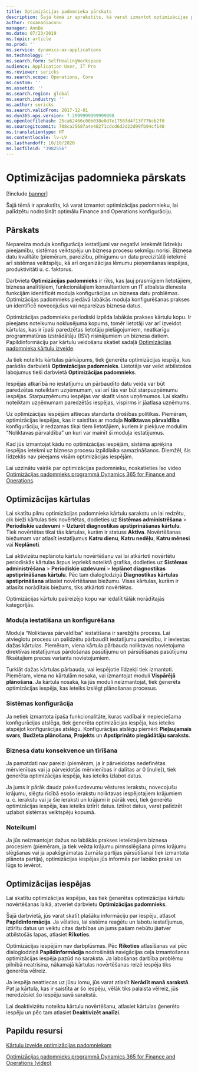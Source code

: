 ```yaml
---
title: Optimizācijas padomnieka pārskats
description: Šajā tēmā ir aprakstīts, kā varat izmantot optimizācijas padomnieku, lai palīdzētu nodrošināt optimālu Finance and Operations konfigurāciju.
author: roxanadiaconu
manager: AnnBe
ms.date: 07/23/2019
ms.topic: article
ms.prod: ''
ms.service: dynamics-ax-applications
ms.technology: ''
ms.search.form: SelfHealingWorkspace
audience: Application User, IT Pro
ms.reviewer: sericks
ms.search.scope: Operations, Core
ms.custom: ''
ms.assetid: ''
ms.search.region: global
ms.search.industry: ''
ms.author: sericks
ms.search.validFrom: 2017-12-01
ms.dyn365.ops.version: 7.2999999999999998
ms.openlocfilehash: 25ca62466c00b038e0d7e1758fd4f13f776cb2f0
ms.sourcegitcommit: 708ca25687a4e48271cdcd6d2d22d99fb94cf140
ms.translationtype: HT
ms.contentlocale: lv-LV
ms.lasthandoff: 10/10/2020
ms.locfileid: "3982556"
---
```

# <a name="optimization-advisor-overview"></a>Optimizācijas padomnieka pārskats

[!include [banner](../includes/banner.md)]

Šajā tēmā ir aprakstīts, kā varat izmantot optimizācijas padomnieku, lai palīdzētu nodrošināt optimālu Finance and Operations konfigurāciju.

## <a name="overview"></a>Pārskats

Nepareiza moduļa konfigurācija iestatījumi var negatīvi ietekmēt līdzekļu pieejamību, sistēmas veiktspēju un biznesa procesu sekmīgu norisi. Biznesa datu kvalitāte (piemēram, pareizību, pilnīgumu un datu precizitāti) ietekmē arī sistēmas veiktspēju, kā arī organizācijas lēmumu pieņemšanas iespējas, produktivitāti u. c. faktorus.

Darbvieta **Optimizācijas padomnieks** ir rīks, kas ļauj prasmīgiem lietotājiem, biznesa analītiķiem, funkcionālajiem konsultantiem un IT atbalsta dienesta funkcijām identificēt moduļa konfigurācijas un biznesa datu problēmas. Optimizācijas padomnieks piedāvā labākās moduļa konfigurēšanas prakses un identificē novecojušus vai nepareizus biznesa datus.

Optimizācijas padomnieks periodiski izpilda labākās prakses kārtulu kopu. Ir pieejams noteikumu noklusējuma kopums, tomēr lietotāji var arī izveidot kārtulas, kas ir īpaši paredzētas lietotāju pielāgojumiem, neatkarīgu programmatūras izstrādātāju (ISV) risinājumiem un biznesa datiem. Papildinformāciju par kārtulu veidošanu skatiet sadaļā [Optimizācijas padomnieka kārtulu izveide](./create-rules-optimization-advisor.md).

Ja tiek noteikts kārtulas pārkāpums, tiek ģenerēta optimizācijas iespēja, kas parādās darbvietā **Optimizācijas padomnieks**. Lietotājs var veikt atbilstošos labojumus tieši darbvietā **Optimizācijas padomnieks**.

Iespējas atkarībā no iestatījumu un pārbaudīto datu veida var būt paredzētas noteiktam uzņēmumam, vai arī tās var būt starpuzņēmumu iespējas. Starpuzņēmumu iespējas var skatīt visos uzņēmumos. Lai skatītu noteiktam uzņēmumam paredzētās iespējas, vispirms ir jāatlasa uzņēmums.

Uz optimizācijas iespējām attiecas standarta drošības politikas. Piemēram, optimizācijas iespējas, kas ir saistītas ar moduļa **Noliktavas pārvaldība** konfigurāciju, ir redzamas tikai tiem lietotājiem, kuriem ir piekļuve modulim “Noliktavas pārvaldība” un kuri var mainīt šī moduļa iestatījumus.

Kad jūs izmantojat kādu no optimizācijas iespējām, sistēma aprēķina iespējas ietekmi uz biznesa procesu izpildlaika samazināšanos. Diemžēl, šis līdzeklis nav pieejams visām optimizācijas iespējām.

Lai uzzinātu vairāk par optimizācijas padomnieku, noskatieties īso video [Optimizācijas padomnieks programmā Dynamics 365 for Finance and Operations](https://www.youtube.com/watch?v=MRsAzgFCUSQ).

## <a name="optimization-rules"></a>Optimizācijas kārtulas

Lai skatītu pilnu optimizācijas padomnieka kārtulu sarakstu un lai redzētu, cik bieži kārtulas tiek novērtētas, dodieties uz **Sistēmas administrēšana** &gt; **Periodiskie uzdevumi** &gt; **Uzturēt diagnostikas apstiprināšanas kārtulu**. Tiek novērtētas tikai tās kārtulas, kurām ir statuss **Aktīva**. Novērtēšanas biežumam var atlasīt iestatījumus **Katru dienu**, **Katru nedēļu**, **Katru mēnesi** vai **Neplānoti**.

Lai aktivizētu neplānotu kārtulu novērtēšanu vai lai atkārtoti novērtētu periodiskās kārtulas ārpus iepriekš noteiktā grafika, dodieties uz **Sistēmas administrēšana** &gt; **Periodiskie uzdevumi** &gt; **Ieplānot diagnostikas apstiprināšanas kārtulu**. Pēc tam dialoglodziņā **Diagnostikas kārtulas apstiprināšana** atlasiet novērtēšanas biežumu. Visas kārtulas, kurām ir atlasīts norādītais biežums, tiks atkārtoti novērtētas.

Optimizācijas kārtulu pašreizējo kopu var iedalīt tālāk norādītajās kategorijās.

### <a name="module-configuration-and-setup"></a>Moduļa iestatīšana un konfigurēšana

Moduļa “Noliktavas pārvaldība” iestatīšana ir sarežģīts process. Lai atvieglotu procesu un palīdzētu pārbaudīt iestatījumu pareizību, ir ieviestas dažas kārtulas. Piemēram, viena kārtula pārbauda noliktavas novietojuma direktīvas iestatījumus pārdošanas pasūtījumu un pārsūtīšanas pasūtījumu fiksētajiem preces varianta novietojumiem.

Turklāt dažas kārtulas pārbauda, vai iespējotie līdzekļi tiek izmantoti. Piemēram, viena no kārtulām nosaka, vai izmantojat moduli **Vispārējā plānošana**. Ja kārtula nosaka, ka jūs moduli neizmantojat, tiek ģenerēta optimizācijas iespēja, kas ieteiks izslēgt plānošanas procesus.

### <a name="system-configuration"></a>Sistēmas konfigurācija

Ja netiek izmantota īpaša funkcionalitāte, kuras vadībai ir nepieciešama konfigurācijas atslēga, tiek ģenerēta optimizācijas iespēja, kas ieteiks atspējot konfigurācijas atslēgu. Konfigurācijas atslēgu piemēri: **Pieļaujamais svars**, **Budžeta plānošana**, **Projekts** un **Apstiprināto piegādātāju saraksts**.

### <a name="business-data-consistency-and-cleanup"></a>Biznesa datu konsekvence un tīrīšana

Ja pamatdati nav pareizi (piemēram, ja ir pārveidotas nedefinētas mērvienības vai ja pārveidotās mērvienības ir dalītas ar 0 \[nulle\]), tiek ģenerēta optimizācijas iespēja, kas ieteiks izlabot datus. 

Ja jums ir pārāk daudz pakešuzdevumu vēstures ierakstu, novecojušu krājumu, slēgtu rīcībā esošo ierakstu noliktavas iespējotajiem krājumiem u. c. ierakstu vai ja šie ieraksti un krājumi ir pārāk veci, tiek ģenerēta optimizācijas iespēja, kas ieteiks iztīrīt datus. Iztīrot datus, varat palīdzēt uzlabot sistēmas veiktspēju kopumā.

### <a name="best-practices"></a>Noteikumi

Ja jūs neizmantojat dažus no labākās prakses ieteiktajiem biznesa procesiem (piemēram, ja tiek veikta krājumu pirmsslēgšana pirms krājumu slēgšanas vai ja apakšgrāmatas žurnāla partijas pārsūtīšanai tiek izmantota plānota partija), optimizācijas iespējas jūs informēs par labāko praksi un lūgs to ievērot.

## <a name="optimization-opportunities"></a>Optimizācijas iespējas

Lai skatītu optimizācijas iespējas, kas tiek ģenerētas optimizācijas kārtulu novērtēšanas laikā, atveriet darbvietu **Optimizācijas padomnieks**.

Šajā darbvietā, jūs varat skatīt plašāku informāciju par iespēju, atlasot **Papildinformācija**. Ja vēlaties, lai sistēma reaģētu un labotu iestatījumus, iztīrītu datus un veiktu citas darbības un jums pašam nebūtu jāatver atbilstošās lapas, atlasiet **Rīkoties**.

Optimizācijas iespējām nav darbplūsmas. Pēc **Rīkoties** atlasīšanas vai pēc dialoglodziņā **Papildinformācija** nodrošinātā navigācijas ceļa izmantošanas optimizācijas iespēja pazūd no saraksta. Ja labošanas darbība problēmu pilnībā neatrisina, nākamajā kārtulas novērtēšanas reizē iespēja tiks ģenerēta vēlreiz.

Ja iespēja neattiecas uz jūsu lomu, jūs varat atlasīt **Nerādīt manā sarakstā**. Pat ja kārtula, kas ir saistīta ar šo iespēju, vēlāk tiks palaista vēlreiz, jūs neredzēsiet šo iespēju savā sarakstā.

Lai deaktivizētu noteiktu kārtulu novērtēšanu, atlasiet kārtulas ģenerēto iespēju un pēc tam atlasiet **Deaktivizēt analīzi**.

## <a name="additional-resources"></a>Papildu resursi

[Kārtulu izveide optimizācijas padomniekam](./create-rules-optimization-advisor.md)

[Optimizācijas padomnieks programmā Dynamics 365 for Finance and Operations (video)](https://www.youtube.com/watch?v=MRsAzgFCUSQ)
